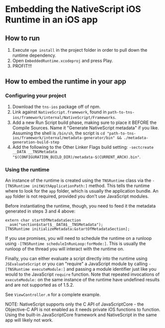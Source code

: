 # Embedding the NativeScript iOS Runtime in an iOS app

## How to run

1. Execute `npm install` in the project folder in order to pull down the runtime dependency.
2. Open `EmbeddedRuntime.xcodeproj` and press Play.
3. PROFIT!!!

## How to embed the runtime in your app

### Configuring your project

1. Download the `tns-ios` package off of npm.
2. Link against `NativeScript.framework`, found in `path-to-tns-ios/framework/internal/NativeScript/Frameworks`.
3. Add a new Run Script build phase, making sure to place it BEFORE the Compile Sources. Name it "Generate NativeScript metadata" if you like. Assuming the shell is `/bin/sh`, the script is `cd "path-to-tns-ios/framework/internal/metadata-generator/bin" && ./metadata-generation-build-step`
4. Add the following to the Other Linker Flags build setting: `-sectcreate __DATA __TNSMetadata "$(CONFIGURATION_BUILD_DIR)/metadata-$(CURRENT_ARCH).bin"`.

### Using the runtime

An instance of the runtime is created using the `TNSRuntime` class via the `-[TNSRuntime initWithApplicationPath:]` method. This tells the runtime where to look for the `app` folder, which is usually the application bundle. An `app` folder is not required, provided you don't use JavaScript modules.

Before instantiating the runtime, though, you need to feed it the metadata generated in steps 3 and 4 above:

```
extern char startOfMetadataSection __asm("section$start$__DATA$__TNSMetadata");
[TNSRuntime initializeMetadata:&startOfMetadataSection];
```

If you use promises, you will need to schedule the runtime on a runloop using `-[TNSRuntime scheduleInRunLoop:forMode:]`. This is usually the runloop of the thread you will interact with the runtime on.

Finally, you can either evaluate a script directly into the runtime using `JSEvaluateScript` or you can "require" a JavaScript module by calling `-[TNSRuntime executeModule:]` and passing a module identifier just like you would to the JavaScript `require` function. Note that repeated invocations of `executeModule:` on the same instance of the runtime have undefined results and are not supported as of 1.5.2.

See `ViewController.m` for a complete example.

NOTE: NativeScript supports only the C API of JavaScriptCore - the Objective-C API is not enabled as it needs private iOS functions to function. Using the built-in JavaScriptCore framework and NativeScript in the same app will likely not work.